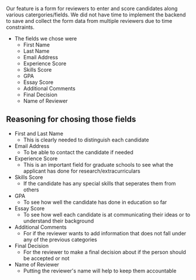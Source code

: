 Our feature is a form for reviewers to enter and score candidates along various catergories/fields. We did not have time to implement the backend to save and collect the form data from multiple reviewers due to time constraints.

+ The fields we chose were
    * First Name
    * Last Name
    * Email Address
    * Experience Score
    * Skills Score
    * GPA
    * Essay Score
    * Additional Comments
    * Final Decision
    * Name of Reviewer

## Reasoning for chosing those fields
+ First and Last Name
    - This is clearly needed to distinguish each candidate
+ Email Address
    - To be able to contact the candidate if needed
+ Experience Score
    - This is an important field for graduate schools to see what the applicant has done for research/extracurriculars
+ Skills Score
    - If the candidate has any special skills that seperates them from others
+ GPA
    - To see how well the candidate has done in education so far
+ Essay Score
    - To see how well each candidate is at communicating their ideas or to understand their background
+ Additional Comments
    - For if the reviewer wants to add information that does not fall under any of the previous categories
+ Final Decision
    - For the reviewer to make a final decision about if the person should be accepted or not
+ Name of Reviewer
    - Putting the reviewer's name will help to keep them accountable 